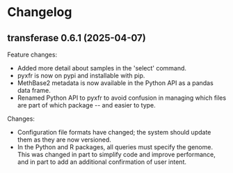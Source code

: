 # Changelog

## transferase 0.6.1 (2025-04-07)

Feature changes:
* Added more detail about samples in the 'select' command.
* pyxfr is now on pypi and installable with pip.
* MethBase2 metadata is now available in the Python API as a pandas data frame.
* Renamed Python API to pyxfr to avoid confusion in managing which files are
  part of which package -- and easier to type.

Changes:
* Configuration file formats have changed; the system should update them as
  they are now versioned.
* In the Python and R packages, all queries must specify the genome. This was
  changed in part to simplify code and improve performance, and in part to add
  an additional confirmation of user intent.
